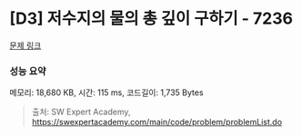 # [D3] 저수지의 물의 총 깊이 구하기 - 7236 

[문제 링크](https://swexpertacademy.com/main/code/problem/problemDetail.do?contestProbId=AWlTKTUqCN8DFAVS) 

### 성능 요약

메모리: 18,680 KB, 시간: 115 ms, 코드길이: 1,735 Bytes



> 출처: SW Expert Academy, https://swexpertacademy.com/main/code/problem/problemList.do